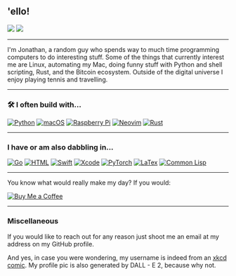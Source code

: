 ## 'ello!

![](https://github-readme-stats.vercel.app/api?username=realprogrammersusevim&show_icons=true&theme=tokyonight&count_private=true)
![](https://github-readme-stats.vercel.app/api/top-langs/?username=realprogrammersusevim&theme=tokyonight&exclude_repo=lopp.net,plenary.nvim,hosts,pyscript,miniforge&layout=compact&langs_count=8)

---

I'm Jonathan, a random guy who spends way to much time programming computers to
do interesting stuff. Some of the things that currently interest me are Linux,
automating my Mac, doing funny stuff with Python and shell scripting, Rust, and
the Bitcoin ecosystem. Outside of the digital universe I enjoy playing tennis
and travelling.

---

### 🛠 I often build with...

[![Python](https://img.shields.io/badge/Python-FFD43B?style=for-the-badge&logo=python&logoColor=blue)](https://python.org)
[![macOS](https://img.shields.io/badge/mac%20os-000000?style=for-the-badge&logo=apple&logoColor=white)](https://www.apple.com/macbook-air-m1/)
[![Raspberry Pi](https://img.shields.io/badge/Raspberry%20Pi-A22846?style=for-the-badge&logo=Raspberry%20Pi&logoColor=white)](https://raspberrypi.com)
[![Neovim](https://img.shields.io/badge/NeoVim-%2357A143.svg?&style=for-the-badge&logo=neovim&logoColor=white)](https://neovim.io)
[![Rust](https://img.shields.io/badge/Rust-000000?style=for-the-badge&logo=rust&logoColor=white)](https://rust-lang.org)

---

### I have or am also dabbling in...

[![Go](https://img.shields.io/badge/Go-00ADD8?style=for-the-badge&logo=go&logoColor=white)](https://go.dev)
[![HTML](https://img.shields.io/badge/HTML5-E34F26?style=for-the-badge&logo=html5&logoColor=white)](https://html.spec.whatwg.org/)
[![Swift](https://img.shields.io/badge/Swift-FA7343?style=for-the-badge&logo=swift&logoColor=white)](https://swift.org)
[![Xcode](https://img.shields.io/badge/Xcode-007ACC?style=for-the-badge&logo=Xcode&logoColor=white)](https://developer.apple.com/xcode/)
[![PyTorch](https://img.shields.io/badge/PyTorch-EE4C2C?style=for-the-badge&logo=PyTorch&logoColor=white)](https://pytorch.org)
[![LaTex](https://img.shields.io/badge/LaTeX-47A141?style=for-the-badge&logo=LaTeX&logoColor=white)](https://www.latex-project.org/)
[![Common Lisp](https://img.shields.io/badge/Common%20Lisp-3fb68b?style=for-the-badge&logo=common-lisp&logoColor=white)](https://common-lisp.net/)

---

You know what would really make my day? If you would:

[![Buy Me a Coffee](https://img.shields.io/badge/Buy_Me_A_Coffee-FFDD00?style=for-the-badge&logo=buy-me-a-coffee&logoColor=black)](https://www.buymeacoffee.com/f45brjm9cjb)

---

### Miscellaneous

If you would like to reach out for any reason just shoot me an email at my
address on my GitHub profile.

And yes, in case you were wondering, my username is indeed from an
[xkcd comic](https://xkcd.com/378/). My profile pic is also generated by DALL -
E 2, because why not.
